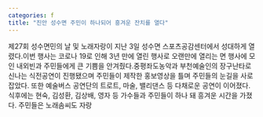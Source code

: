 ```yaml
---
categories: f
title: "진안 성수면 주민이 하나되어 흥겨운 잔치를 열다"
---
```

제27회 성수면민의 날 및 노래자랑이 지난 3일 성수면 스포츠공감센터에서 성대하게 열렸다.이번 행사는 코로나 19로 인해 3년 만에 열린 행사로 오랜만에 열리는 면 행사에 모인 내외빈과 주민들에게 큰 기쁨을 안겨줬다.중평좌도농악과 부천예술인의 장구난타로 신나는 식전공연이 진행됐으며 주민들이 제작한 홍보영상을 틀며 주민들의 눈길을 사로잡았다. 또한 예술버스 공연단의 트로트, 마술, 밸리댄스 등 다채로운 공연이 이어졌다.식후에는 현숙, 김성환, 김상배, 영자 등 가수들과 주민들이 하나 돼 흥겨운 시간을 가졌다. 주민들은 노래솜씨도 자랑